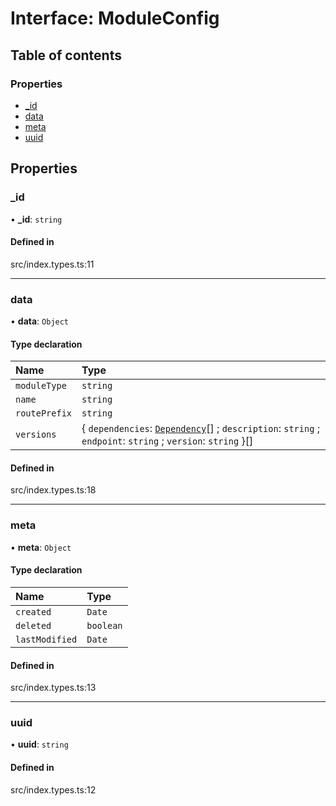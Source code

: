 # Interface: ModuleConfig

## Table of contents

### Properties

- [\_id](../wiki/ModuleConfig#_id)
- [data](../wiki/ModuleConfig#data)
- [meta](../wiki/ModuleConfig#meta)
- [uuid](../wiki/ModuleConfig#uuid)

## Properties

### \_id

• **\_id**: `string`

#### Defined in

src/index.types.ts:11

___

### data

• **data**: `Object`

#### Type declaration

| Name | Type |
| :------ | :------ |
| `moduleType` | `string` |
| `name` | `string` |
| `routePrefix` | `string` |
| `versions` | { `dependencies`: [`Dependency`](../wiki/~internal~.Dependency)[] ; `description`: `string` ; `endpoint`: `string` ; `version`: `string`  }[] |

#### Defined in

src/index.types.ts:18

___

### meta

• **meta**: `Object`

#### Type declaration

| Name | Type |
| :------ | :------ |
| `created` | `Date` |
| `deleted` | `boolean` |
| `lastModified` | `Date` |

#### Defined in

src/index.types.ts:13

___

### uuid

• **uuid**: `string`

#### Defined in

src/index.types.ts:12
